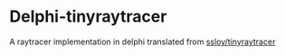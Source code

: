 # Delphi-tinyraytracer
A raytracer implementation in delphi translated from [ssloy/tinyraytracer](https://github.com/ssloy/tinyraytracer/wiki/Part-1:-understandable-raytracing)
